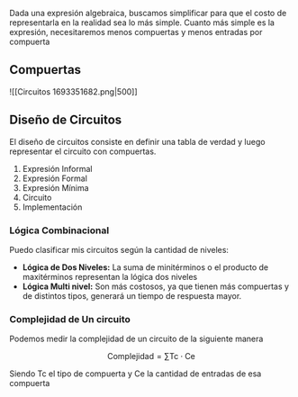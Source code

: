 Dada una expresión algebraica, buscamos simplificar para que el costo de representarla en la realidad sea lo más simple. Cuanto más simple es la expresión, necesitaremos menos compuertas y menos entradas por compuerta

## Compuertas

![[Circuitos 1693351682.png|500]]

## Diseño de Circuitos

El diseño de circuitos consiste en definir una tabla de verdad y luego representar el circuito con compuertas.

1. Expresión Informal
2. Expresión Formal
3. Expresión Mínima
4. Circuito
5. Implementación

### Lógica Combinacional

Puedo clasificar mis circuitos según la cantidad de niveles:

- **Lógica de Dos Niveles:** La suma de minitérminos o el producto de maxitérminos representan la lógica dos niveles
- **Lógica Multi nivel:** Son más costosos, ya que tienen más compuertas y de distintos tipos, generará un tiempo de respuesta mayor.

### Complejidad de Un circuito

Podemos medir la complejidad de un circuito de la siguiente manera

$$
\text{Complejidad} = \sum\text{Tc}\cdot \text{Ce}
$$

Siendo $\text{Tc}$ el tipo de compuerta y $\text{Ce}$ la cantidad de entradas de esa compuerta

